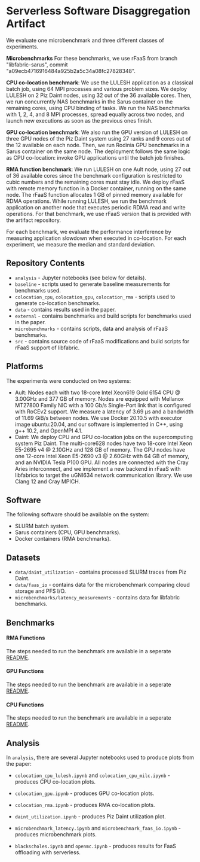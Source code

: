 # Serverless Software Disaggregation Artifact

We evaluate one microbenchmark and three different classes of experiments.

**Microbenchmarks** For these benchmarks, we use rFaaS from branch "libfabric-sarus", commit "a09ecb4716916484a925b2a5c34a08fc27828348".

**CPU co-location benchmark**:  We use the LULESH application as a classical batch job, using 64 MPI processes and various problem sizes. We deploy LULESH on 2 Piz Daint nodes, using 32 out of the 36 available cores. Then,  we run concurrently NAS benchmarks in the Sarus container on the remaining cores, using CPU binding of tasks. We run the NAS benchmarks with 1, 2, 4, and 8 MPI processes, spread equally across two nodes, and launch new executions as soon as the
previous ones finish. 

**GPU co-location benchmark**: We also run the GPU version of LULESH on three GPU nodes of the Piz Daint system using 27 ranks and 9 cores out of the 12 available on each node. Then, we run Rodinia GPU benchmarks in a Sarus container on the same node. The deployment follows the same logic as CPU co-location: invoke GPU applications until the batch job finishes.

**RMA function benchmark**: We run LULESH on one Ault node, using 27 out of 36 available cores since the benchmark configuration is restricted to cubic numbers and the remaining cores must stay idle. We deploy rFaaS with remote memory function in a Docker container, running on the same node. The rFaaS function allocates 1 GB of pinned memory available for RDMA operations. While running LULESH, we run the benchmark application on another node that executes periodic RDMA read and write operations.
For that benchmark, we use rFaaS version that is provided with the artifact repository.

For each benchmark, we evaluate the performance interference by measuring application slowdown when executed in co-location. For each experiment, we measure the median and standard deviation.

## Repository Contents

* `analysis` - Jupyter notebooks (see below for details).
* `baseline` - scripts used to generate baseline measurements for benchmarks used.
* `colocation_cpu`, `colocation_gpu`, `colocation_rma` - scripts used to generate co-location benchmarks.
* `data` - contains results used in the paper.
* `external` - contains benchmarks and build scripts for benchmarks used in the paper.
* `microbenchmarks` - contains scripts, data and analysis of rFaaS benchmarks.
* `src` - contains source code of rFaaS modifications and build scripts for rFaaS support of libfabric.

## Platforms

The experiments were conducted on two systems:
* Ault: Nodes each with two 18-core Intel Xeon619 Gold 6154 CPU @ 3.00GHz and 377 GB of memory. Nodes are equipped with Mellanox MT27800 Family NIC with a 100 Gb/s Single-Port link that is configured with RoCEv2 support. We measure a latency of 3.69 μs and a bandwidth of 11.69 GiB/s between nodes. We use Docker 20.10.5 with executor image ubuntu:20.04, and our software is implemented in C++, using g++ 10.2, and OpenMPI 4.1.
* Daint: We deploy CPU and GPU co-location jobs on the supercomputing system Piz Daint. The multi-core628 nodes have two 18-core Intel Xeon E5-2695 v4 @ 2.10GHz and 128 GB of memory. The GPU nodes have one 12-core Intel Xeon E5-2690 v3 @ 2.60GHz with 64 GB of memory, and an NVIDIA Tesla P100 GPU. All nodes are connected with the Cray Aries interconnect, and we implement a new backend in rFaaS with libfabrics to target the uGNI634
network communication library. We use Clang 12 and Cray MPICH. 

## Software

The following software should be available on the system:
* SLURM batch system.
* Sarus containers (CPU, GPU benchmarks).
* Docker containers (RMA benchmarks).

## Datasets

* `data/daint_utilization` - contains processed SLURM traces from Piz Daint.
* `data/faas_io` - contains data for the microbenchmark comparing cloud storage and PFS I/O.
* `microbenchmarks/latency_measurements` - contains data for libfabric benchmarks.

## Benchmarks

#### RMA Functions

The steps needed to run the benchmark are available in a seperate [README](colocation_rma/README.md).

#### GPU Functions

The steps needed to run the benchmark are available in a seperate [README](colocation_gpu/README.md).

#### CPU Functions

The steps needed to run the benchmark are available in a seperate [README](colocation_cpu/README.md).

## Analysis

In `analysis`, there are several Jupyter notebooks used to produce plots from the paper:

* `colocation_cpu_lulesh.ipynb` and `colocation_cpu_milc.ipynb` - produces CPU co-location plots.

* `colocation_gpu.ipynb` - produces GPU co-location plots.

* `colocation_rma.ipynb` - produces RMA co-location plots.

* `daint_utilization.ipynb` - produces Piz Daint utilization plot.

* `microbenchmark_latency.ipynb` and `microbenchmark_faas_io.ipynb` - produces microbenchmark plots.

* `blackscholes.ipynb` and `openmc.ipynb` - produces results for FaaS offloading with serverless.



